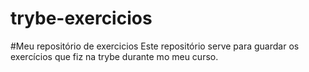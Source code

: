 # trybe-exercicios
#Meu repositório de exercicios
Este repositório serve para guardar os exercícios que fiz na trybe durante mo meu curso.
